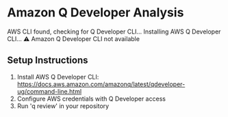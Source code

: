 # Amazon Q Developer Analysis
AWS CLI found, checking for Q Developer CLI...
Installing AWS Q Developer CLI...
⚠️ Amazon Q Developer CLI not available

## Setup Instructions
1. Install AWS Q Developer CLI: https://docs.aws.amazon.com/amazonq/latest/qdeveloper-ug/command-line.html
2. Configure AWS credentials with Q Developer access
3. Run 'q review' in your repository
